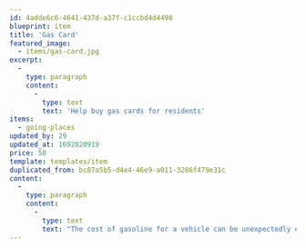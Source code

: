 ```yaml
---
id: 4adde6c6-4641-437d-a37f-c1ccbd4d4498
blueprint: item
title: 'Gas Card'
featured_image:
  - items/gas-card.jpg
excerpt:
  -
    type: paragraph
    content:
      -
        type: text
        text: 'Help buy gas cards for residents'
items:
  - going-places
updated_by: 29
updated_at: 1692020919
price: 50
template: templates/item
duplicated_from: bc87a5b5-d4e4-46e9-a011-3286f479e31c
content:
  -
    type: paragraph
    content:
      -
        type: text
        text: "The cost of gasoline for a vehicle can be unexpectedly expensive especially in town. Your gift will fund gas cards that we're able to share with residents to help them get around town to run errands, attend job interviews, pick up their children from daycare or school, make it to medical or legal appointments, etc."
---
```

